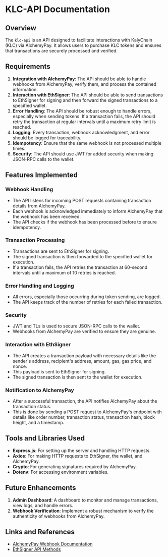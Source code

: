 # KLC-API Documentation

## Overview

The `klc-api` is an API designed to facilitate interactions with KalyChain (KLC) via AlchemyPay. It allows users to purchase KLC tokens and ensures that transactions are securely processed and verified.

## Requirements

1. **Integration with AlchemyPay**: The API should be able to handle webhooks from AlchemyPay, verify them, and process the contained information.
2. **Interaction with EthSigner**: The API should be able to send transactions to EthSigner for signing and then forward the signed transactions to a specified wallet.
3. **Error Handling**: The API should be robust enough to handle errors, especially when sending tokens. If a transaction fails, the API should retry the transaction at regular intervals until a maximum retry limit is reached.
4. **Logging**: Every transaction, webhook acknowledgment, and error should be logged for traceability.
5. **Idempotency**: Ensure that the same webhook is not processed multiple times.
6. **Security**: The API should use JWT for added security when making JSON-RPC calls to the wallet.

## Features Implemented

### Webhook Handling

- The API listens for incoming POST requests containing transaction details from AlchemyPay.
- Each webhook is acknowledged immediately to inform AlchemyPay that the webhook has been received.
- The API checks if the webhook has been processed before to ensure idempotency.

### Transaction Processing

- Transactions are sent to EthSigner for signing.
- The signed transaction is then forwarded to the specified wallet for execution.
- If a transaction fails, the API retries the transaction at 60-second intervals until a maximum of 10 retries is reached.

### Error Handling and Logging

- All errors, especially those occurring during token sending, are logged.
- The API keeps track of the number of retries for each failed transaction.

### Security

- JWT and TLs is used to secure JSON-RPC calls to the wallet.
- Webhooks from AlchemyPay are verified to ensure they are genuine.

### Interaction with EthSigner

- The API creates a transaction payload with necessary details like the sender's address, recipient's address, amount, gas, gas price, and nonce.
- This payload is sent to EthSigner for signing.
- The signed transaction is then sent to the wallet for execution.

### Notification to AlchemyPay

- After a successful transaction, the API notifies AlchemyPay about the transaction status.
- This is done by sending a POST request to AlchemyPay's endpoint with details like order number, transaction status, transaction hash, block height, and a timestamp.

## Tools and Libraries Used

- **Express.js**: For setting up the server and handling HTTP requests.
- **Axios**: For making HTTP requests to EthSigner, the wallet, and AlchemyPay.
- **Crypto**: For generating signatures required by AlchemyPay.
- **Dotenv**: For accessing environment variables.

## Future Enhancements

1. **Admin Dashboard**: A dashboard to monitor and manage transactions, view logs, and handle errors.
2. **Webhook Verification**: Implement a robust mechanism to verify the authenticity of webhooks from AlchemyPay.

## Links and References

- [AlchemyPay Webhook Documentation](https://alchemypay.readme.io/docs/update-order-status)
- [EthSigner API Methods](https://docs.ethsigner.consensys.net/Reference/API-Methods#eth_sendtransaction)

